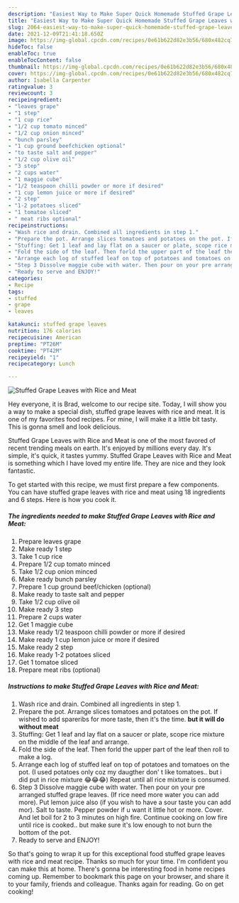 ```yaml
---
description: "Easiest Way to Make Super Quick Homemade Stuffed Grape Leaves with Rice and Meat"
title: "Easiest Way to Make Super Quick Homemade Stuffed Grape Leaves with Rice and Meat"
slug: 2064-easiest-way-to-make-super-quick-homemade-stuffed-grape-leaves-with-rice-and-meat
date: 2021-12-09T21:41:18.650Z
image: https://img-global.cpcdn.com/recipes/0e61b622d82e3b56/680x482cq70/stuffed-grape-leaves-with-rice-and-meat-recipe-main-photo.jpg
hideToc: false
enableToc: true
enableTocContent: false
thumbnail: https://img-global.cpcdn.com/recipes/0e61b622d82e3b56/680x482cq70/stuffed-grape-leaves-with-rice-and-meat-recipe-main-photo.jpg
cover: https://img-global.cpcdn.com/recipes/0e61b622d82e3b56/680x482cq70/stuffed-grape-leaves-with-rice-and-meat-recipe-main-photo.jpg
author: Isabella Carpenter
ratingvalue: 3
reviewcount: 3
recipeingredient:
- "leaves grape"
- "1 step"
- "1 cup rice"
- "1/2 cup tomato minced"
- "1/2 cup onion minced"
- "bunch parsley"
- "1 cup ground beefchicken optional"
- "to taste salt and pepper"
- "1/2 cup olive oil"
- "3 step"
- "2 cups water"
- "1 maggie cube"
- "1/2 teaspoon chilli powder or more if desired"
- "1 cup lemon juice or more if desired"
- "2 step"
- "1-2 potatoes sliced"
- "1 tomatoe sliced"
- " meat ribs optional"
recipeinstructions:
- "Wash rice and drain. Combined all ingredients in step 1."
- "Prepare the pot. Arrange slices tomatoes and potatoes on the pot. If wished to add spareribs for more taste, then it&#39;s the time. **but it will do without meat**"
- "Stuffing: Get 1 leaf and lay flat on a saucer or plate, scope rice mixture on the middle of the leaf and arrange."
- "Fold the side of the leaf. Then forld the upper part of the leaf then roll to make a log."
- "Arrange each log of stuffed leaf on top of potatoes and tomatoes on the pot. (I used potatoes only coz my daugther don&#39; t like tomatoes.. but i did put in rice mixture 😂😂😂) Repeat until all rice mixture is consumed."
- "Step 3 Dissolve maggie cube with water. Then pour on your pre arranged stuffed grape leaves. (If rice need more water you can add more). Put lemon juice also (if you wish to have a sour taste you can add mor). Salt to taste. Pepper powder if u want it little hot or more. Cover. And let boil for 2 to 3 minutes on high fire. Continue cooking on low fire until rice is cooked.. but make sure it&#39;s low enough to not burn the bottom of the pot."
- "Ready to serve and ENJOY!"
categories:
- Recipe
tags:
- stuffed
- grape
- leaves

katakunci: stuffed grape leaves 
nutrition: 176 calories
recipecuisine: American
preptime: "PT26M"
cooktime: "PT42M"
recipeyield: "1"
recipecategory: Lunch

---
```



![Stuffed Grape Leaves with Rice and Meat](https://img-global.cpcdn.com/recipes/0e61b622d82e3b56/680x482cq70/stuffed-grape-leaves-with-rice-and-meat-recipe-main-photo.jpg)

Hey everyone, it is Brad, welcome to our recipe site. Today, I will show you a way to make a special dish, stuffed grape leaves with rice and meat. It is one of my favorites food recipes. For mine, I will make it a little bit tasty. This is gonna smell and look delicious.



Stuffed Grape Leaves with Rice and Meat is one of the most favored of recent trending meals on earth. It's enjoyed by millions every day. It's simple, it's quick, it tastes yummy. Stuffed Grape Leaves with Rice and Meat is something which I have loved my entire life. They are nice and they look fantastic.


To get started with this recipe, we must first prepare a few components. You can have stuffed grape leaves with rice and meat using 18 ingredients and 6 steps. Here is how you cook it.

<!--inarticleads1-->

##### The ingredients needed to make Stuffed Grape Leaves with Rice and Meat:

1. Prepare leaves grape
1. Make ready 1 step
1. Take 1 cup rice
1. Prepare 1/2 cup tomato minced
1. Take 1/2 cup onion minced
1. Make ready bunch parsley
1. Prepare 1 cup ground beef/chicken (optional)
1. Make ready to taste salt and pepper
1. Take 1/2 cup olive oil
1. Make ready 3 step
1. Prepare 2 cups water
1. Get 1 maggie cube
1. Make ready 1/2 teaspoon chilli powder or more if desired
1. Make ready 1 cup lemon juice or more if desired
1. Make ready 2 step
1. Make ready 1-2 potatoes sliced
1. Get 1 tomatoe sliced
1. Prepare  meat ribs (optional)




<!--inarticleads2-->

##### Instructions to make Stuffed Grape Leaves with Rice and Meat:

1. Wash rice and drain. Combined all ingredients in step 1.
1. Prepare the pot. Arrange slices tomatoes and potatoes on the pot. If wished to add spareribs for more taste, then it&#39;s the time. **but it will do without meat**
1. Stuffing: Get 1 leaf and lay flat on a saucer or plate, scope rice mixture on the middle of the leaf and arrange.
1. Fold the side of the leaf. Then forld the upper part of the leaf then roll to make a log.
1. Arrange each log of stuffed leaf on top of potatoes and tomatoes on the pot. (I used potatoes only coz my daugther don&#39; t like tomatoes.. but i did put in rice mixture 😂😂😂) Repeat until all rice mixture is consumed.
1. Step 3 Dissolve maggie cube with water. Then pour on your pre arranged stuffed grape leaves. (If rice need more water you can add more). Put lemon juice also (if you wish to have a sour taste you can add mor). Salt to taste. Pepper powder if u want it little hot or more. Cover. And let boil for 2 to 3 minutes on high fire. Continue cooking on low fire until rice is cooked.. but make sure it&#39;s low enough to not burn the bottom of the pot.
1. Ready to serve and ENJOY!



So that's going to wrap it up for this exceptional food stuffed grape leaves with rice and meat recipe. Thanks so much for your time. I'm confident you can make this at home. There's gonna be interesting food in home recipes coming up. Remember to bookmark this page on your browser, and share it to your family, friends and colleague. Thanks again for reading. Go on get cooking!
